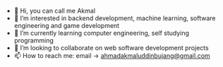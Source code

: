 - 👋 Hi, you can call me Akmal
- 👀 I’m interested in backend development, machine learning, software engineering and game development
- 🌱 I’m currently learning computer engineering, self studying programming
- 💞️ I’m looking to collaborate on web software development projects
- 📫 How to reach me: email -> ahmadakmaluddinbujang@gmail.com

<!---
synneful/synneful is a ✨ special ✨ repository because its `README.md` (this file) appears on your GitHub profile.
You can click the Preview link to take a look at your changes.
--->
